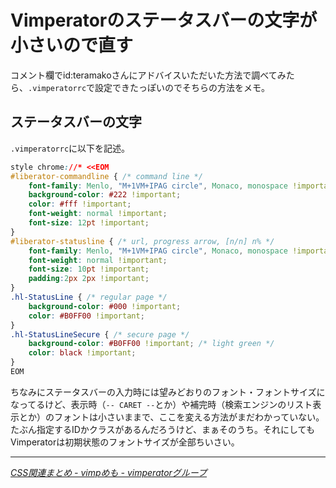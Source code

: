 # <span>Vimperatorのステータスバーの</span><span>文字が小さいので直す</span>

コメント欄でid:teramakoさんにアドバイスいただいた方法で調べてみたら、`.vimperatorrc`で設定できたっぽいのでそちらの方法をメモ。

<!-- READMORE -->


## ステータスバーの文字

`.vimperatorrc`に以下を記述。

~~~ css
style chrome://* <<EOM
#liberator-commandline { /* command line */
    font-family: Menlo, "M+1VM+IPAG circle", Monaco, monospace !important;
    background-color: #222 !important;
    color: #fff !important;
    font-weight: normal !important;
    font-size: 12pt !important;
}
#liberator-statusline { /* url, progress arrow, [n/n] n% */
    font-family: Menlo, "M+1VM+IPAG circle", Monaco, monospace !important;
    font-weight: normal !important;
    font-size: 10pt !important;
    padding:2px 2px !important;
}
.hl-StatusLine { /* regular page */
    background-color: #000 !important;
    color: #B0FF00 !important;
}
.hl-StatusLineSecure { /* secure page */
    background-color: #B0FF00 !important; /* light green */
    color: black !important;
}
EOM
~~~

ちなみにステータスバーの入力時には望みどおりのフォント・フォントサイズになってるけど、表示時（`-- CARET --`とか）や補完時（検索エンジンのリスト表示とか）のフォントは小さいままで、ここを変える方法がまだわかっていない。たぶん指定するIDかクラスがあるんだろうけど、まぁそのうち。それにしてもVimperatorは初期状態のフォントサイズが全部ちいさい。

* * *

<cite>[CSS関連まとめ - vimpめも - vimperatorグループ](http://vimperator.g.hatena.ne.jp/blue_ring/20100307/1267923384)</cite>
